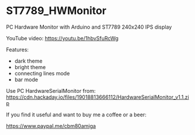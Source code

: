 # ST7789_HWMonitor
PC Hardware Monitor with Arduino and ST7789 240x240 IPS display

YouTube video:
https://youtu.be/1hbvSfuRcWg

Features:
- dark theme
- bright theme
- connecting lines mode
- bar mode

Use PC HardwareSerialMonitor from:
https://cdn.hackaday.io/files/19018813666112/HardwareSerialMonitor_v1.1.zip

If you find it useful and want to buy me a coffee or a beer:

https://www.paypal.me/cbm80amiga
